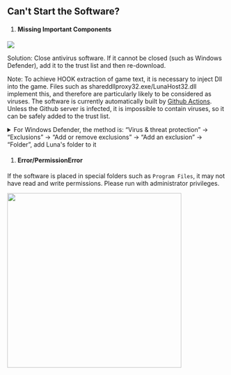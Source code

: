 ## Can't Start the Software?

1. #### Missing Important Components

  <img src="https://image.lunatranslator.org/zh/cantstart/2.jpg"> 

  Solution: Close antivirus software. If it cannot be closed (such as Windows Defender), add it to the trust list and then re-download.

  Note: To achieve HOOK extraction of game text, it is necessary to inject Dll into the game. Files such as shareddllproxy32.exe/LunaHost32.dll implement this, and therefore are particularly likely to be considered as viruses. The software is currently automatically built by [Github Actions](https://github.com/HIllya51/LunaTranslator/actions). Unless the Github server is infected, it is impossible to contain viruses, so it can be safely added to the trust list.

  <details>
    <summary>For Windows Defender, the method is: “Virus & threat protection” -> “Exclusions” -> “Add or remove exclusions” -> “Add an exclusion” -> “Folder”, add Luna's folder to it</summary>
    <img src="https://image.lunatranslator.org/zh/cantstart/4.png"> 
    <img src="https://image.lunatranslator.org/zh/cantstart/3.png"> 
  </details>

1. #### Error/PermissionError

  If the software is placed in special folders such as `Program Files`, it may not have read and write permissions. Please run with administrator privileges.

  <img src="https://image.lunatranslator.org/zh/cantstart/6.png"  width=400>
